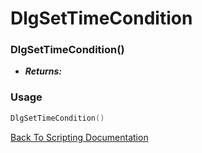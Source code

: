 # DlgSetTimeCondition

### DlgSetTimeCondition()
- ***Returns:*** 

### Usage

```Lua
DlgSetTimeCondition()
```


[Back To Scripting Documentation](../README.md)

